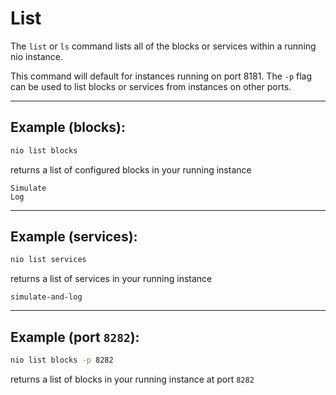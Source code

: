 # List

The `list` or `ls` command lists all of the blocks or services within a running nio instance.

This command will default for instances running on port 8181. The `-p` flag can be used to list blocks or services from instances on other ports.

---

## Example (blocks):

```bash
nio list blocks
```
returns a list of configured blocks in your running instance
```
Simulate
Log
```

---

## Example (services):
```bash
nio list services
```
returns a list of services in your running instance
```
simulate-and-log
```

---

## Example (port `8282`):
```bash
nio list blocks -p 8282
```
returns a list of blocks in your running instance at port `8282`
